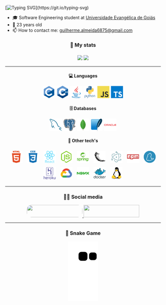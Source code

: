 [![Typing SVG](https://readme-typing-svg.demolab.com?font=Fira+Code&size=24&duration=3000&pause=1000&color=38BDAE&width=435&lines=Hello+world!)](https://git.io/typing-svg)

- 🎓 Software Engineering student at [Universidade Evangélica de Goiás](https://www4.unievangelica.edu.br/)
- 🧢 23 years old
- 📫 How to contact me: guilherme.almeida6875@gmail.com

<div align="center">
  <h3> 🚀 My stats <h3>
  <img height="140em" src="https://github-readme-stats-sigma-five.vercel.app/api?username=oguialmeida&show_icons=true&theme=tokyonight&include_all_commits=false&count_private=true"/>
  <img height="140em" src="https://github-readme-stats-sigma-five.vercel.app/api/top-langs/?username=oguialmeida&layout=compact&langs_count=16&theme=tokyonight"/>
  <hr>
  <h4>💻 Languages</h4>
  <img src="https://github.com/devicons/devicon/blob/master/icons/c/c-original.svg" alt="C" height="40" width="40" title="C"/>
  <img src="https://github.com/devicons/devicon/blob/master/icons/cplusplus/cplusplus-original.svg" alt="C++" height="40" width="40" title="C++"/>
  <img src="https://github.com/devicons/devicon/blob/master/icons/java/java-original.svg" alt="Java" height="40" width="40" title="Java"/>
  <img src="https://github.com/devicons/devicon/blob/master/icons/python/python-original-wordmark.svg" alt="Python" height="40" width="40" title="Python"/>
  <img src="https://github.com/devicons/devicon/blob/master/icons/javascript/javascript-original.svg" alt="JavaScript" height="40" width="40" title="JavaScript"/>
  <img src="https://github.com/devicons/devicon/blob/master/icons/typescript/typescript-original.svg" alt="TypeScript" height="40" width="40" title="TypeScript"/>
  
  <h4>🗄️ Databases</h4>
  <img alt="MySQL" title="MySQL" height="40" width="40" src="https://github.com/devicons/devicon/blob/master/icons/mysql/mysql-original.svg">
  <img alt="Postgres" title="Postgres" height="40" width="40" src="https://github.com/devicons/devicon/blob/master/icons/postgresql/postgresql-original.svg">
  <img alt="MongoDB" title="MongoDB" height="40" width="40" src="https://github.com/devicons/devicon/blob/master/icons/mongodb/mongodb-original.svg">
  <img alt="Sqlite" title="Sqlite" height="40" width="40" src="https://github.com/devicons/devicon/blob/master/icons/sqlite/sqlite-original.svg">
  <img alt="Oracle" title="Oracle" height="40" width="40" src="https://github.com/devicons/devicon/blob/master/icons/oracle/oracle-original.svg">
  
  <h4>🤖 Other tech's</h4>
  <img alt="Gui-C" title="HTML" height="40" width="40" style="margin: 1%" src="https://github.com/devicons/devicon/blob/master/icons/html5/html5-plain-wordmark.svg"/>
  <img alt="Gui-C" title="CSS" height="40" width="40" style="margin: 1%" src="https://github.com/devicons/devicon/blob/master/icons/css3/css3-plain-wordmark.svg"/>
  <img alt="Gui-C" title="React Library" height="40" width="40" style="margin: 1%" src="https://github.com/devicons/devicon/blob/master/icons/react/react-original-wordmark.svg"/>
  <img alt="Gui-C" title="NodeJS Interpreter" height="40" width="40" style="margin: 1%" src="https://github.com/devicons/devicon/blob/master/icons/nodejs/nodejs-plain.svg"/>
  <img alt="Gui-C" title="Spring Framework" height="40" width="40" style="margin: 1%" src="https://github.com/devicons/devicon/blob/master/icons/spring/spring-original-wordmark.svg"/>
  <img alt="Gui-C" title="Flask Framework" height="40" width="40" style="margin: 1%" src="https://github.com/devicons/devicon/blob/master/icons/flask/flask-original.svg"/>
  <img alt="Gui-C" title="Electron Framework" height="40" width="40" style="margin: 1%" src="https://github.com/devicons/devicon/blob/master/icons/electron/electron-original.svg"/>
  <img alt="Gui-C" title="NPM Package Manager" height="40" width="40" style="margin: 1%" src="https://github.com/devicons/devicon/blob/master/icons/npm/npm-original-wordmark.svg"/>
  <img alt="Gui-C" title="Yarn Package Manager" height="40" width="40" style="margin: 1%" src="https://github.com/devicons/devicon/blob/master/icons/yarn/yarn-original.svg"/>
  <img alt="Gui-C" title="Heroku Cloud Plataform" height="40" width="40" style="margin: 1%" src="https://github.com/devicons/devicon/blob/master/icons/heroku/heroku-original-wordmark.svg"/>
  <img alt="Gui-C" title="Google Cloud Plataform" height="40" width="40" style="margin: 1%" src="https://github.com/devicons/devicon/blob/master/icons/googlecloud/googlecloud-original.svg"/>
  <img alt="Gui-C" title="NGINX Server" height="40" width="40" style="margin: 1%" src="https://github.com/devicons/devicon/blob/master/icons/nginx/nginx-original.svg"/>
  <img alt="Gui-C" title="Docker Container Service" height="40" width="40" style="margin: 1%" src="https://github.com/devicons/devicon/blob/master/icons/docker/docker-original-wordmark.svg"/>
  <img alt="Gui-C" title="Linux"  height="40" width="40" style="margin: 1%" src="https://github.com/devicons/devicon/blob/master/icons/linux/linux-original.svg"/>
  
  <hr>
  <h3> 🤝🏽 Social media </h3>
   <a href="https://www.instagram.com/guilherme_g0/" target="_blank">
      <img height="40" width="180" src="https://img.shields.io/badge/-Instagram-%23E4405F?style=for-the-badge&logo=instagram&logoColor=white" 
      style="border-radius:15px" target="_blank"/>
   </a>

   <a href="https://www.linkedin.com/in/guilherme-almeida-23743421a/" target="_blank">
      <img height="40" width="180" src="https://img.shields.io/badge/-LinkedIn-%230077B5?style=for-the-badge&logo=linkedin&logoColor=white"
      target="_blank"/>
   </a>

  <hr>
  <h3>🐍 Snake Game</h3>
  <img src="https://github.com/oguialmeida/oguialmeida/blob/output/github-contribution-grid-snake.svg" alt="Snake animation">
</div>
